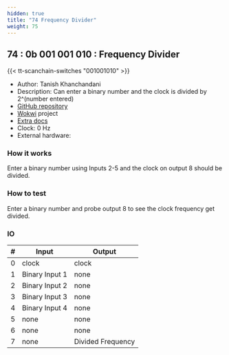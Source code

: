 ```yaml
---
hidden: true
title: "74 Frequency Divider"
weight: 75
---
```


## 74 : 0b 001 001 010 : Frequency Divider

{{< tt-scanchain-switches "001001010" >}}

* Author: Tanish Khanchandani
* Description: Can enter a binary number and the clock is divided by 2^(number entered)
* [GitHub repository](https://github.com/tanishnk/tt03-submission-Frequency-Divider)
* [Wokwi](https://wokwi.com/projects/362208154278843393) project
* [Extra docs]()
* Clock: 0 Hz
* External hardware: 



### How it works

Enter a binary number using Inputs 2-5 and the clock on output 8 should be divided.


### How to test

Enter a binary number and probe output 8 to see the clock frequency get divided.


### IO

| # | Input        | Output       |
|---|--------------|--------------|
| 0 | clock  | clock |
| 1 | Binary Input 1  | none |
| 2 | Binary Input 2  | none |
| 3 | Binary Input 3  | none |
| 4 | Binary Input 4  | none |
| 5 | none  | none |
| 6 | none  | none |
| 7 | none  | Divided Frequency |
